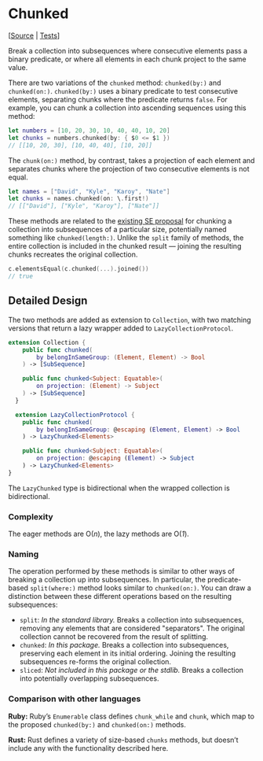 # Chunked

[[Source](https://github.com/apple/swift-algorithms/blob/main/Sources/Algorithms/Chunked.swift) | 
 [Tests](https://github.com/apple/swift-algorithms/blob/main/Tests/SwiftAlgorithmsTests/ChunkedTests.swift)]

Break a collection into subsequences where consecutive elements pass a binary
predicate, or where all elements in each chunk project to the same value.

There are two variations of the `chunked` method: `chunked(by:)` and
`chunked(on:)`. `chunked(by:)` uses a binary predicate to test consecutive
elements, separating chunks where the predicate returns `false`. For example,
you can chunk a collection into ascending sequences using this method:

```swift
let numbers = [10, 20, 30, 10, 40, 40, 10, 20]
let chunks = numbers.chunked(by: { $0 <= $1 })
// [[10, 20, 30], [10, 40, 40], [10, 20]]
```

The `chunk(on:)` method, by contrast, takes a projection of each element and
separates chunks where the projection of two consecutive elements is not equal.

```swift
let names = ["David", "Kyle", "Karoy", "Nate"]
let chunks = names.chunked(on: \.first!)
// [["David"], ["Kyle", "Karoy"], ["Nate"]] 
```

These methods are related to the [existing SE proposal][proposal] for chunking a
collection into subsequences of a particular size, potentially named something
like `chunked(length:)`. Unlike the `split` family of methods, the entire
collection is included in the chunked result — joining the resulting chunks
recreates the original collection.

```swift
c.elementsEqual(c.chunked(...).joined())
// true
```

[proposal]: https://github.com/apple/swift-evolution/pull/935

## Detailed Design

The two methods are added as extension to `Collection`, with two matching
versions that return a lazy wrapper added to `LazyCollectionProtocol`.

```swift
extension Collection {
    public func chunked(
        by belongInSameGroup: (Element, Element) -> Bool
    ) -> [SubSequence]

    public func chunked<Subject: Equatable>(
        on projection: (Element) -> Subject
    ) -> [SubSequence]
  }

  extension LazyCollectionProtocol {
    public func chunked(
        by belongInSameGroup: @escaping (Element, Element) -> Bool
    ) -> LazyChunked<Elements>

    public func chunked<Subject: Equatable>(
        on projection: @escaping (Element) -> Subject
    ) -> LazyChunked<Elements>
}
```

The `LazyChunked` type is bidirectional when the wrapped collection is
bidirectional.

### Complexity

The eager methods are O(_n_), the lazy methods are O(_1_).

### Naming

The operation performed by these methods is similar to other ways of breaking a collection up into subsequences. In particular, the predicate-based `split(where:)` method looks similar to `chunked(on:)`. You can draw a distinction between these different operations based on the resulting subsequences:

- `split`: *In the standard library.* Breaks a collection into subsequences, removing any elements that are considered "separators". The original collection cannot be recovered from the result of splitting.
- `chunked`: *In this package.* Breaks a collection into subsequences, preserving each element in its initial ordering. Joining the resulting subsequences re-forms the original collection.
- `sliced`: *Not included in this package or the stdlib.* Breaks a collection into potentially overlapping subsequences.


### Comparison with other languages

**Ruby:** Ruby’s `Enumerable` class defines `chunk_while` and `chunk`, which map
to the proposed `chunked(by:)` and `chunked(on:)` methods.

**Rust:** Rust defines a variety of size-based `chunks` methods, but doesn’t
include any with the functionality described here.
